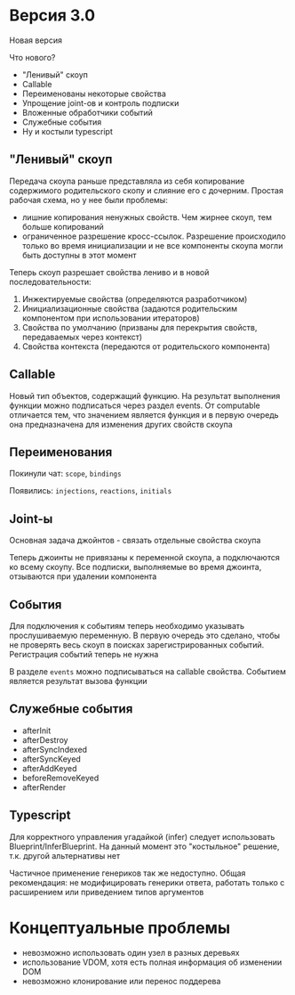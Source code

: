 # Версия 3.0

Новая версия

Что нового?
- "Ленивый" скоуп
- Callable
- Переименованы некоторые свойства
- Упрощение joint-ов и контроль подписки
- Вложенные обработчики событий
- Служебные события
- Ну и костыли typescript


## "Ленивый" скоуп

Передача скоупа раньше представляла из себя копирование содержимого родительского скопу и слияние его с дочерним. Простая рабочая схема, но у нее были проблемы:
- лишние копирования ненужных свойств. Чем жирнее скоуп, тем больше копирований
- ограниченное разрешение кросс-ссылок. Разрешение происходило только во время инициализации и не все компоненты скоупа могли быть доступны в этот момент

Теперь скоуп разрешает свойства лениво и в новой последовательности:
1. Инжектируемые свойства (определяются разработчиком)
2. Инициализационные свойства (задаются родительским компонентом при использовании итераторов)
3. Свойства по умолчанию (призваны для перекрытия свойств, передаваемых через контекст)
4. Свойства контекста (передаются от родительского компонента)

## Callable

Новый тип объектов, содержащий функцию. На результат выполнения функции можно подписаться через раздел events. От computable отличается тем, что значением является функция и в первую очередь она предназначена для изменения других свойств скоупа

## Переименования

Покинули чат: `scope`, `bindings`

Появились: `injections`, `reactions`, `initials`

## Joint-ы

Основная задача джойнтов - связать отдельные свойства скоупа

Теперь джоинты не привязаны к переменной скоупа, а подключаются ко всему скоупу. Все подписки, выполняемые во время джоинта, отзываются при удалении компонента

## События

Для подключения к событиям теперь необходимо указывать прослушиваемую переменную. В первую очередь это сделано, чтобы не проверять весь скоуп в поисках зарегистрированных событий. Регистрация событий теперь не нужна

В разделе `events` можно подписываться на callable свойства. Событием является результат вызова функции

## Служебные события

- afterInit
- afterDestroy
- afterSyncIndexed
- afterSyncKeyed
- afterAddKeyed
- beforeRemoveKeyed
- afterRender

## Typescript

Для корректного управления угадайкой (infer) следует использовать Blueprint/InferBlueprint. На данный момент это "костыльное" решение, т.к. другой альтернативы нет

Частичное применение генериков так же недоступно. Общая рекомендация: не модифицировать генерики ответа, работать только с расширением или приведением типов аргументов




# Концептуальные проблемы

- невозможно использовать один узел в разных деревьях
- использование VDOM, хотя есть полная информация об изменении DOM
- невозможно клонирование или перенос поддерева




